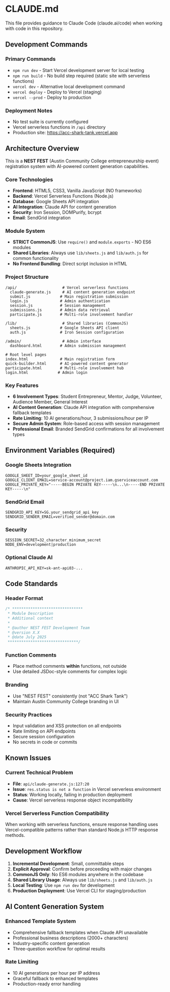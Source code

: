 # CLAUDE.md

This file provides guidance to Claude Code (claude.ai/code) when working with code in this repository.

## Development Commands

### Primary Commands
- `npm run dev` - Start Vercel development server for local testing
- `npm run build` - No build step required (static site with serverless functions)
- `vercel dev` - Alternative local development command
- `vercel deploy` - Deploy to Vercel (staging)
- `vercel --prod` - Deploy to production

### Deployment Notes
- No test suite is currently configured
- Vercel serverless functions in `/api` directory
- Production site: https://acc-shark-tank.vercel.app

## Architecture Overview

This is a **NEST FEST** (Austin Community College entrepreneurship event) registration system with AI-powered content generation capabilities.

### Core Technologies
- **Frontend**: HTML5, CSS3, Vanilla JavaScript (NO frameworks)
- **Backend**: Vercel Serverless Functions (Node.js)
- **Database**: Google Sheets API integration
- **AI Integration**: Claude API for content generation
- **Security**: Iron Session, DOMPurify, bcrypt
- **Email**: SendGrid integration

### Module System
- **STRICT CommonJS**: Use `require()` and `module.exports` - NO ES6 modules
- **Shared Libraries**: Always use `lib/sheets.js` and `lib/auth.js` for common functionality
- **No Frontend Bundling**: Direct script inclusion in HTML

### Project Structure
```
/api/                    # Vercel serverless functions
  claude-generate.js     # AI content generation endpoint
  submit.js             # Main registration submission
  login.js              # Admin authentication
  session.js            # Session management
  submissions.js        # Admin data retrieval
  participate.js        # Multi-role involvement handler

/lib/                    # Shared libraries (CommonJS)
  sheets.js             # Google Sheets API client
  auth.js               # Iron Session configuration

/admin/                  # Admin interface
  dashboard.html        # Admin submission management

# Root level pages
index.html              # Main registration form
quick-builder.html      # AI-powered content generator
participate.html        # Multi-role involvement hub
login.html             # Admin login
```

### Key Features
- **6 Involvement Types**: Student Entrepreneur, Mentor, Judge, Volunteer, Audience Member, General Interest
- **AI Content Generation**: Claude API integration with comprehensive fallback templates
- **Rate Limiting**: 10 AI generations/hour, 3 submissions/hour per IP
- **Secure Admin System**: Role-based access with session management
- **Professional Email**: Branded SendGrid confirmations for all involvement types

## Environment Variables (Required)

### Google Sheets Integration
```
GOOGLE_SHEET_ID=your_google_sheet_id
GOOGLE_CLIENT_EMAIL=service-account@project.iam.gserviceaccount.com
GOOGLE_PRIVATE_KEY="-----BEGIN PRIVATE KEY-----\n...\n-----END PRIVATE KEY-----\n"
```

### SendGrid Email
```
SENDGRID_API_KEY=SG.your_sendgrid_api_key
SENDGRID_SENDER_EMAIL=verified_sender@domain.com
```

### Security
```
SESSION_SECRET=32_character_minimum_secret
NODE_ENV=development|production
```

### Optional Claude AI
```
ANTHROPIC_API_KEY=sk-ant-api03-...
```

## Code Standards

### Header Format
```javascript
/* *******************************
 * Module Description
 * Additional context
 * 
 * @author NEST FEST Development Team
 * @version X.X
 * @date July 2025
 *******************************/
```

### Function Comments
- Place method comments **within** functions, not outside
- Use detailed JSDoc-style comments for complex logic

### Branding
- Use "NEST FEST" consistently (not "ACC Shark Tank")
- Maintain Austin Community College branding in UI

### Security Practices
- Input validation and XSS protection on all endpoints
- Rate limiting on API endpoints
- Secure session configuration
- No secrets in code or commits

## Known Issues

### Current Technical Problem
- **File**: `api/claude-generate.js:127:20`
- **Issue**: `res.status is not a function` in Vercel serverless environment
- **Status**: Working locally, failing in production deployment
- **Cause**: Vercel serverless response object incompatibility

### Vercel Serverless Function Compatibility
When working with serverless functions, ensure response handling uses Vercel-compatible patterns rather than standard Node.js HTTP response methods.

## Development Workflow

1. **Incremental Development**: Small, committable steps
2. **Explicit Approval**: Confirm before proceeding with major changes
3. **CommonJS Only**: No ES6 modules anywhere in the codebase
4. **Shared Library Usage**: Always use `lib/sheets.js` and `lib/auth.js`
5. **Local Testing**: Use `npm run dev` for development
6. **Production Deployment**: Use Vercel CLI for staging/production

## AI Content Generation System

### Enhanced Template System
- Comprehensive fallback templates when Claude API unavailable
- Professional business descriptions (2000+ characters)
- Industry-specific content generation
- Three-question workflow for optimal results

### Rate Limiting
- 10 AI generations per hour per IP address
- Graceful fallback to enhanced templates
- Production-ready error handling